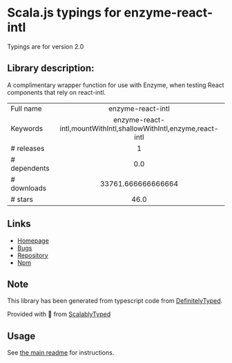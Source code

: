 
# Scala.js typings for enzyme-react-intl

Typings are for version 2.0

## Library description:
A complimentary wrapper function for use with Enzyme, when testing React components that rely on react-intl.

|                    |                 |
| ------------------ | :-------------: |
| Full name          | enzyme-react-intl |
| Keywords           | enzyme-react-intl,mountWithIntl,shallowWithIntl,enzyme,react-intl |
| # releases         | 1 |
| # dependents       | 0.0 |
| # downloads        | 33761.666666666664 |
| # stars            | 46.0 |

## Links
- [Homepage](https://github.com/joetidee/enzyme-react-intl#readme)
- [Bugs](https://github.com/joetidee/enzyme-react-intl/issues)
- [Repository](https://github.com/joetidee/enzyme-react-intl)
- [Npm](https://www.npmjs.com/package/enzyme-react-intl)
    


## Note
This library has been generated from typescript code from [DefinitelyTyped](https://definitelytyped.org).

Provided with :purple_heart: from [ScalablyTyped](https://github.com/oyvindberg/ScalablyTyped)

## Usage
See [the main readme](../../readme.md) for instructions.


